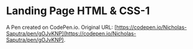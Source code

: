 # Landing Page HTML & CSS-1

A Pen created on CodePen.io. Original URL: [https://codepen.io/Nicholas-Saputra/pen/gOJvKNP](https://codepen.io/Nicholas-Saputra/pen/gOJvKNP).

